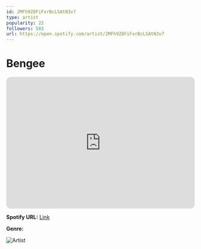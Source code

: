 ```yaml
---
id: 2MFh9Z8FiFxrBcLSAtN3v7
type: artist
popularity: 22
followers: 503
url: https://open.spotify.com/artist/2MFh9Z8FiFxrBcLSAtN3v7
---
```

# Bengee

<iframe style="border-radius:12px" src="https://open.spotify.com/embed/artist/2MFh9Z8FiFxrBcLSAtN3v7" width="100%" height="352" frameBorder="0" allowfullscreen="" allow="autoplay; clipboard-write; encrypted-media; fullscreen; picture-in-picture" loading="lazy"></iframe>

**Spotify URL:** [Link](https://open.spotify.com/artist/2MFh9Z8FiFxrBcLSAtN3v7)

**Genre:** 

![Artist](https://i.scdn.co/image/ab6761610000e5eb5bc354a07381d733e41a3374)

